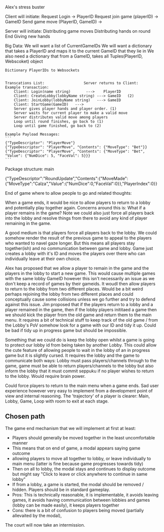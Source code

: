 Alex's stress buster

Client will initiate:
    Request Login -> PlayerID
    Request join game (playerID) -> GameID
    Send game move (PlayerID, GameID) -> 

Server will initiate:
    Distributing game moves
    Distributing hands on round End 
    Giving new hands
    
Big Data:
    We will want a list of CurrentGameIDs
    We will want a dictionary that takes a PlayerID and maps it to the current GameID that they lie in
    <!-- WE will want a dictionary that takes GameIDs and has all PlayerIDs in that game -->
    We also need a dictionary that from a GameID, takes all Tuples(PlayerID, Webscoket) object

    Dictionary PlayerIDs to Websockets


    Transcations List:                  Server returns to Client: 
    Example transaction:
        Client: Login(name string)       --->    PlayerID
        Client: CreateLobby(lobbyName string) ---> GameID   (2)
        Client: JoinLobby(lobbyName string)   ---> GameID
        Client: StartGame(GameID)   --->  
        Server gives player hands and player order. (1)
        Server waits for current player to make a valid move
        Server distributes valid move among players
        Loop until round finishes, go back to (1)
        Loop until game finished, go back to (2)

    Example Payload Messages:
    ```
    {"TypeDescriptor": "PlayerMove"}
    {"TypeDescriptor": "PlayerMove", "Contents": {"MoveType": "Bet"}}
    {"TypeDescriptor": "PlayerMove", "Contents": {"MoveType": "Bet", "Value": {"NumDice": 5, "FaceVal": 5}}}
    ```

Package structure:
    main

{"TypeDescriptor":"RoundUpdate","Contents":{"MoveMade":{"MoveType":"Calza","Value":{"NumDice":0,"FaceVal":0}},"PlayerIndex":0}}

End of game where to allow people to go and related thoughts:

When a game ends, it would be nice to allow players to return to a lobby and potentially play together again. Concerns around this is: What if a player remains in the game? Note we could also just force all players back into the lobby and resolve things from there to avoid any kind of player remaining in the game.

A good medium is that players force all players back to the lobby. We could somehow render the result of the previous game to appeal to the players who wanted to navel gaze longer. But this means all players stay together(ish) and no communication between game and lobby. Game just creates a lobby with it's ID and moves the players over there who can individually leave at their own choice.

Alex has proposed that we allow a player to remain in the game and the players in the lobby to start a new game. This would cause multiple games with the same lobby GameID however this isn't necessarily an issue as we don't keep a record of games by their gameids. It woudl then allow players to return to the lobby from two different places. Would be a bit weird perhaps rejoining the lobby from two different places and could conceptually cause some collisions unless we go further and try to defend against this issue. Jim proposed that if the players return to a lobby and a player remained in the game, then if the lobby players inititaed a game then we should kick the player from the old game and return them to the main menu. It requires a bit of technical stuff to keep track of the old game / from the Lobby's PoV somehow look for a game with our ID and tidy it up. Could be bad if tidy up in progress game but should be impossible.

Something that we could do is keep the lobby open whilst a game is going to protect our lobby id from being taken by another Lobby. This could allow the cute feature of allowing people to wait in the lobby of an in progress game but it is slightly cursed. It requires the lobby and the game to communicate both ways: Lobby must pass players/channels through to the game, game must be able to return players/channels to the lobby but also inform the lobby that it must commit seppuku if no player wishes to return to the lobby. Would require brain power.

Could force players to return to the main menu when a game ends. Sad user experience however very easy to implement from a development point of view and internal reasoning. The 'trajectory' of a player is clearer: Main, Lobby, Game, Loop with room to exit at each stage.
## Chosen path
The game end mechanism that we will implement at first at least:
 - Players should generally be moved together in the least uncomfortable manner
 - This means that on end of game, a modal appears saying game outcome
 - allowing players to move all together to lobby, or leave individually to main menu (latter is fine because game progresses towards tidy)
 - Then on all to lobby, the modal stays and continues to display outcome but might say "Click to leave or click anywhere to continue in same lobby"
 - If from a lobby, a game is started, the modal should be removed / hidden. Players should be in standard gameplay.
 - Pros: This is technically reasonable, it is implementable, it avoids leaving games, it avoids having communication between lobbies and games (lobby can be made easily), it keeps players together
 - Cons: there is a bit of confusion to players being moved (partially allevaited by the modal), 

 The court will now take an intermission.